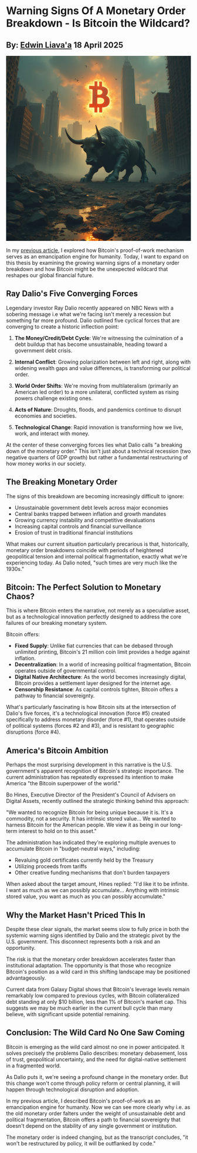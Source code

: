 # Warning Signs Of A Monetary Order Breakdown - Is Bitcoin the Wildcard?
## By: [Edwin Liava'a](https://github.com/EdwinLiavaa) 18 April 2025

<p align="center">
 <img width="1000" src="https://github.com/EdwinLiavaa/liavaa.space/blob/main/blog/20250418/pic.png">
</p>

In my [previous article](https://hackernoon.com/bitcoin-proof-of-work-as-humanitys-emancipation-engine), I explored how Bitcoin's proof-of-work mechanism serves as an emancipation engine for humanity. Today, I want to expand on this thesis by examining the growing warning signs of a monetary order breakdown and how Bitcoin might be the unexpected wildcard that reshapes our global financial future.

## Ray Dalio's Five Converging Forces

Legendary investor Ray Dalio recently appeared on NBC News with a sobering message i.e what we're facing isn't merely a recession but something far more profound. Dalio outlined five cyclical forces that are converging to create a historic inflection point:

1. **The Money/Credit/Debt Cycle**: We're witnessing the culmination of a debt buildup that has become unsustainable, heading toward a government debt crisis.

2. **Internal Conflict**: Growing polarization between left and right, along with widening wealth gaps and value differences, is transforming our political order.

3. **World Order Shifts**: We're moving from multilateralism (primarily an American led order) to a more unilateral, conflicted system as rising powers challenge existing ones.

4. **Acts of Nature**: Droughts, floods, and pandemics continue to disrupt economies and societies.

5. **Technological Change**: Rapid innovation is transforming how we live, work, and interact with money.

At the center of these converging forces lies what Dalio calls "a breaking down of the monetary order." This isn't just about a technical recession (two negative quarters of GDP growth) but rather a fundamental restructuring of how money works in our society.

## The Breaking Monetary Order

The signs of this breakdown are becoming increasingly difficult to ignore:

- Unsustainable government debt levels across major economies
- Central banks trapped between inflation and growth mandates
- Growing currency instability and competitive devaluations
- Increasing capital controls and financial surveillance
- Erosion of trust in traditional financial institutions

What makes our current situation particularly precarious is that, historically, monetary order breakdowns coincide with periods of heightened geopolitical tension and internal political fragmentation, exactly what we're experiencing today. As Dalio noted, "such times are very much like the 1930s."

## Bitcoin: The Perfect Solution to Monetary Chaos?

This is where Bitcoin enters the narrative, not merely as a speculative asset, but as a technological innovation perfectly designed to address the core failures of our breaking monetary system.

Bitcoin offers:

- **Fixed Supply**: Unlike fiat currencies that can be debased through unlimited printing, Bitcoin's 21 million coin limit provides a hedge against inflation.
- **Decentralization**: In a world of increasing political fragmentation, Bitcoin operates outside of governmental control.
- **Digital Native Architecture**: As the world becomes increasingly digital, Bitcoin provides a settlement layer designed for the internet age.
- **Censorship Resistance**: As capital controls tighten, Bitcoin offers a pathway to financial sovereignty.

What's particularly fascinating is how Bitcoin sits at the intersection of Dalio's five forces, it's a technological innovation (force #5) created specifically to address monetary disorder (force #1), that operates outside of political systems (forces #2 and #3), and is resistant to geographic disruptions (force #4).

## America's Bitcoin Ambition

Perhaps the most surprising development in this narrative is the U.S. government's apparent recognition of Bitcoin's strategic importance. The current administration has repeatedly expressed its intention to make America "the Bitcoin superpower of the world."

Bo Hines, Executive Director of the President's Council of Advisers on Digital Assets, recently outlined the strategic thinking behind this approach:

"We wanted to recognize Bitcoin for being unique because it is. It's a commodity, not a security. It has intrinsic stored value... We wanted to harness Bitcoin for the American people. We view it as being in our long-term interest to hold on to this asset."

The administration has indicated they're exploring multiple avenues to accumulate Bitcoin in "budget-neutral ways," including:

- Revaluing gold certificates currently held by the Treasury
- Utilizing proceeds from tariffs
- Other creative funding mechanisms that don't burden taxpayers

When asked about the target amount, Hines replied: "I'd like it to be infinite. I want as much as we can possibly accumulate... Anything with intrinsic stored value, you want as much as you can possibly accumulate."

## Why the Market Hasn't Priced This In

Despite these clear signals, the market seems slow to fully price in both the systemic warning signs identified by Dalio and the strategic pivot by the U.S. government. This disconnect represents both a risk and an opportunity.

The risk is that the monetary order breakdown accelerates faster than institutional adaptation. The opportunity is that those who recognize Bitcoin's position as a wild card in this shifting landscape may be positioned advantageously.

Current data from Galaxy Digital shows that Bitcoin's leverage levels remain remarkably low compared to previous cycles, with Bitcoin collateralized debt standing at only $10 billion, less than 1% of Bitcoin's market cap. This suggests we may be much earlier in the current bull cycle than many believe, with significant upside potential remaining.

## Conclusion: The Wild Card No One Saw Coming

Bitcoin is emerging as the wild card almost no one in power anticipated. It solves precisely the problems Dalio describes: monetary debasement, loss of trust, geopolitical uncertainty, and the need for digital-native settlement in a fragmented world.

As Dalio puts it, we're seeing a profound change in the monetary order. But this change won't come through policy reform or central planning, it will happen through technological disruption and adoption.

In my previous article, I described Bitcoin's proof-of-work as an emancipation engine for humanity. Now we can see more clearly why i.e. as the old monetary order falters under the weight of unsustainable debt and political fragmentation, Bitcoin offers a path to financial sovereignty that doesn't depend on the stability of any single government or institution.

The monetary order is indeed changing, but as the transcript concludes, "it won't be restructured by policy, it will be outflanked by code."
